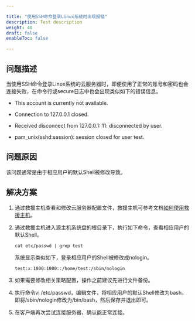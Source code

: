 ```yaml
---

title: "使用SSH命令登录Linux系统时出现报错"
description: Test description
weight: 40
draft: false
enableToc: false

---
```


## 问题描述

当使用SSH命令登录Linux系统的云服务器时，即便使用了正常的账号和密码也会连接失败，在命令行或secure日志中也会出现类似如下的错误信息。

- This account is currently not available.


- Connection to 127.0.0.1 closed.


- Received disconnect from 127.0.0.1: 11: disconnected by user.


- pam_unix(sshd:session): session closed for user test.

 

## 问题原因

该问题通常是由于相应用户的默认Shell被修改导致。



## 解决方案

1. 通过救援主机查看和修改云服务器配置文件，救援主机可参考文档[如何使用救援主机](https://docsv3.qingcloud.com/compute/vm/faq/common_operations/server_func/rescue_instance/)。

2. 通过救援主机进入源主机系统盘的根目录下，执行如下命令，查看相应用户的默认Shell。


   ```
   cat etc/passwd | grep test
   ```

   系统显示类似如下，登录相应用户的Shell被修改成nologin。


   ```
   test:x:1000:1000::/home/test:/sbin/nologin
   ```

3. 如果需要修改相关策略配置，操作之前建议先进行文件备份。

4. 执行命令vi /etc/passwd，编辑文件，将相应用户的默认Shell修改为bash，即将/sbin/nologin修改为/bin/bash，然后保存并退出即可。

5. 在客户端再次尝试连接服务器，确认能正常连接。

